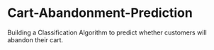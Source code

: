 # Cart-Abandonment-Prediction
Building a Classification Algorithm to predict whether customers will abandon their cart.
